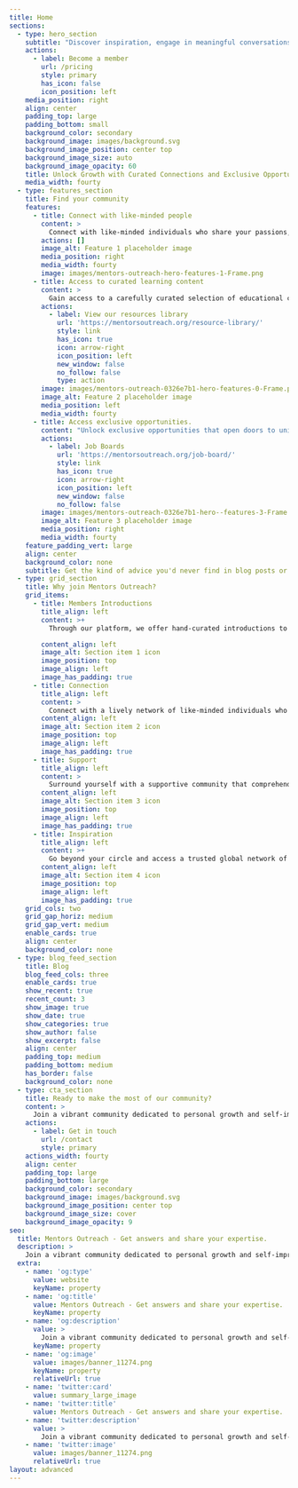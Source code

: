 ```yaml
---
title: Home
sections:
  - type: hero_section
    subtitle: "Discover inspiration, engage in meaningful conversations, and access exclusive resources to fuel your journey to greatness."
    actions:
      - label: Become a member
        url: /pricing
        style: primary
        has_icon: false
        icon_position: left
    media_position: right
    align: center
    padding_top: large
    padding_bottom: small
    background_color: secondary
    background_image: images/background.svg
    background_image_position: center top
    background_image_size: auto
    background_image_opacity: 60
    title: Unlock Growth with Curated Connections and Exclusive Opportunities
    media_width: fourty
  - type: features_section
    title: Find your community
    features:
      - title: Connect with like-minded people
        content: >
          Connect with like-minded individuals who share your passions, goals, and interests. Our community provides a welcoming space where you can engage with people who understand your journey and aspirations. 
        actions: []
        image_alt: Feature 1 placeholder image
        media_position: right
        media_width: fourty
        image: images/mentors-outreach-hero-features-1-Frame.png
      - title: Access to curated learning content
        content: >
          Gain access to a carefully curated selection of educational content designed to inspire, inform, and enrich your knowledge. Our collection covers a wide range of subjects and is tailored to meet your specific interests and learning needs.
        actions:
          - label: View our resources library
            url: 'https://mentorsoutreach.org/resource-library/'
            style: link
            has_icon: true
            icon: arrow-right
            icon_position: left
            new_window: false
            no_follow: false
            type: action
        image: images/mentors-outreach-0326e7b1-hero-features-0-Frame.png
        image_alt: Feature 2 placeholder image
        media_position: left
        media_width: fourty
      - title: Access exclusive opportunities.
        content: "Unlock exclusive opportunities that open doors to unique experiences and possibilities. By being part of our community, you'll gain access to privileges and benefits that are not available elsewhere."
        actions:
          - label: Job Boards
            url: 'https://mentorsoutreach.org/job-board/'
            style: link
            has_icon: true
            icon: arrow-right
            icon_position: left
            new_window: false
            no_follow: false
        image: images/mentors-outreach-0326e7b1-hero--features-3-Frame.png
        image_alt: Feature 3 placeholder image
        media_position: right
        media_width: fourty
    feature_padding_vert: large
    align: center
    background_color: none
    subtitle: Get the kind of advice you'd never find in blog posts or online courses
  - type: grid_section
    title: Why join Mentors Outreach?
    grid_items:
      - title: Members Introductions
        title_align: left
        content: >+
          Through our platform, we offer hand-curated introductions to individuals who share your common interests and goals, fostering a supportive environment where like-minded individuals can come together

        content_align: left
        image_alt: Section item 1 icon
        image_position: top
        image_align: left
        image_has_padding: true
      - title: Connection
        title_align: left
        content: >
          Connect with a lively network of like-minded individuals who share your enthusiasm for personal development. Participate in meaningful conversations, exchange ideas, and establish enduring connections that will propel you further along your personal growth journey.
        content_align: left
        image_alt: Section item 2 icon
        image_position: top
        image_align: left
        image_has_padding: true
      - title: Support
        title_align: left
        content: >
          Surround yourself with a supportive community that comprehends your ambitions and hurdles. Access guidance, encouragement, and accountability, assuring that you never traverse your path to greatness in solitude.
        content_align: left
        image_alt: Section item 3 icon
        image_position: top
        image_align: left
        image_has_padding: true
      - title: Inspiration
        title_align: left
        content: >+
          Go beyond your circle and access a trusted global network of high potentials from various industries and backgrounds. Engage in a deep well of inspiration by tapping into the collective wisdom of the community, along with access to exclusive resources, recommended readings, and thought-provoking discussions.
        content_align: left
        image_alt: Section item 4 icon
        image_position: top
        image_align: left
        image_has_padding: true
    grid_cols: two
    grid_gap_horiz: medium
    grid_gap_vert: medium
    enable_cards: true
    align: center
    background_color: none
  - type: blog_feed_section
    title: Blog
    blog_feed_cols: three
    enable_cards: true
    show_recent: true
    recent_count: 3
    show_image: true
    show_date: true
    show_categories: true
    show_author: false
    show_excerpt: false
    align: center
    padding_top: medium
    padding_bottom: medium
    has_border: false
    background_color: none
  - type: cta_section
    title: Ready to make the most of our community?
    content: >
      Join a vibrant community dedicated to personal growth and self-improvement. Access curated learning resources, exclusive opportunities, and hand-curated introductions to like-minded individuals with shared interests and goals. 
    actions:
      - label: Get in touch
        url: /contact
        style: primary
    actions_width: fourty
    align: center
    padding_top: large
    padding_bottom: large
    background_color: secondary
    background_image: images/background.svg
    background_image_position: center top
    background_image_size: cover
    background_image_opacity: 9
seo:
  title: Mentors Outreach - Get answers and share your expertise.
  description: >
    Join a vibrant community dedicated to personal growth and self-improvement. Access curated learning resources, exclusive opportunities, and hand-curated introductions to like-minded individuals with shared interests and goals. Let's inspire and help each other progress on our unique journeys to greatness.
  extra:
    - name: 'og:type'
      value: website
      keyName: property
    - name: 'og:title'
      value: Mentors Outreach - Get answers and share your expertise.
      keyName: property
    - name: 'og:description'
      value: >
        Join a vibrant community dedicated to personal growth and self-improvement. Access curated learning resources, exclusive opportunities, and hand-curated introductions to like-minded individuals with shared interests and goals. Let's inspire and help each other progress on our unique journeys to greatness.
      keyName: property
    - name: 'og:image'
      value: images/banner_11274.png
      keyName: property
      relativeUrl: true
    - name: 'twitter:card'
      value: summary_large_image
    - name: 'twitter:title'
      value: Mentors Outreach - Get answers and share your expertise.
    - name: 'twitter:description'
      value: >
        Join a vibrant community dedicated to personal growth and self-improvement. Access curated learning resources, exclusive opportunities, and hand-curated introductions to like-minded individuals with shared interests and goals. Let's inspire and help each other progress on our unique journeys to greatness.
    - name: 'twitter:image'
      value: images/banner_11274.png
      relativeUrl: true
layout: advanced
---
```

